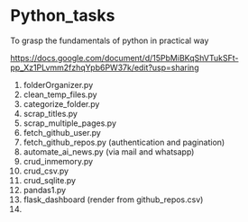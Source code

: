 # Python_tasks
To grasp the fundamentals of python in practical way

https://docs.google.com/document/d/15PbMiBKqShVTukSFt-pp_Xz1PLvmm2fzhqYpb6PW37k/edit?usp=sharing

1. folderOrganizer.py
2. clean_temp_files.py
3. categorize_folder.py
4. scrap_titles.py
5. scrap_multiple_pages.py
6. fetch_github_user.py
7. fetch_github_repos.py (authentication and pagination)
8. automate_ai_news.py (via mail and whatsapp)
9. crud_inmemory.py
10. crud_csv.py
11. crud_sqlite.py
12. pandas1.py
13. flask_dashboard (render from github_repos.csv)
14. 